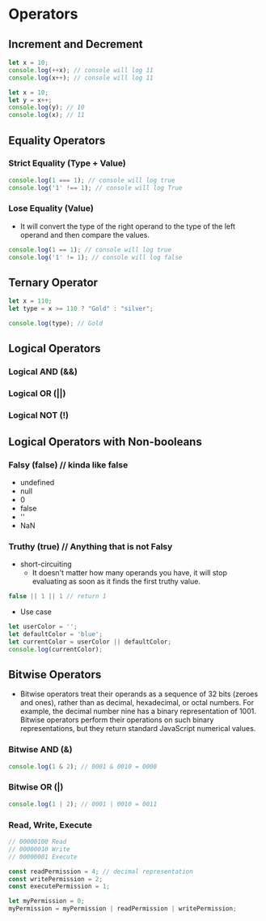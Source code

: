 # Operators


## Increment and Decrement

```javascript
let x = 10;
console.log(++x); // console will log 11
console.log(x++); // console will log 11
```

```javascript
let x = 10;
let y = x++;
console.log(y); // 10
console.log(x); // 11
```

## Equality Operators

### Strict Equality (Type + Value)
```javascript
console.log(1 === 1); // console will log true
console.log('1' !== 1); // console will log True
```

### Lose Equality (Value)

- It will convert the type of the right operand to the type of the left operand and then compare the values.
```javascript
console.log(1 == 1); // console will log true
console.log('1' != 1); // console will log false
```

## Ternary Operator

```javascript
let x = 110;
let type = x >= 110 ? "Gold" : "silver";

console.log(type); // Gold
```

## Logical Operators

### Logical AND (&&)

### Logical OR (||)

### Logical NOT (!)

## Logical Operators with Non-booleans

### Falsy (false) // kinda like false
- undefined
- null
- 0
- false
- ''
- NaN

### Truthy (true) // Anything that is not Falsy

- short-circuiting
    - It doesn't matter how many operands you have, it will stop evaluating as soon as it finds the first truthy value.
```javascript
false || 1 || 1 // return 1
```

- Use case

```javascript
let userColor = '';
let defaultColor = 'blue';
let currentColor = userColor || defaultColor;
console.log(currentColor);
```

## Bitwise Operators

- Bitwise operators treat their operands as a sequence of 32 bits (zeroes and ones), rather than as decimal, hexadecimal, or octal numbers. For example, the decimal number nine has a binary representation of 1001. Bitwise operators perform their operations on such binary representations, but they return standard JavaScript numerical values.

### Bitwise AND (&)

```javascript
console.log(1 & 2); // 0001 & 0010 = 0000
```

### Bitwise OR (|)
```javascript
console.log(1 | 2); // 0001 | 0010 = 0011
```

### Read, Write, Execute

```javascript
// 00000100 Read
// 00000010 Write
// 00000001 Execute

const readPermission = 4; // decimal representation
const writePermission = 2;
const executePermission = 1;

let myPermission = 0;
myPermission = myPermission | readPermission | writePermission;
```